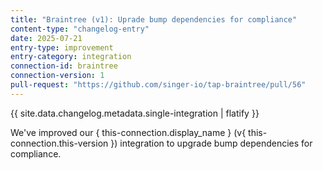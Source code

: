 ```yaml
---
title: "Braintree (v1): Uprade bump dependencies for compliance"
content-type: "changelog-entry"
date: 2025-07-21
entry-type: improvement
entry-category: integration
connection-id: braintree
connection-version: 1
pull-request: "https://github.com/singer-io/tap-braintree/pull/56"
---
```

{{ site.data.changelog.metadata.single-integration | flatify }}

We've improved our { this-connection.display_name } (v{ this-connection.this-version }) integration to upgrade bump dependencies for compliance.